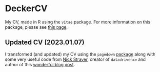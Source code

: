 # DeckerCV
My CV, made in R using the `vitae` package. For more information on this package, please see [this page](https://github.com/mitchelloharawild/vitae).


## Updated CV (2023.01.07)
I transformed (and updated) my CV using the `pagedown` [package](https://pagedown.rbind.io/) along with some very useful code from [Nick Strayer](https://github.com/nstrayer/cv), creator of `datadrivencv` and author of this [wonderful blog post](https://livefreeordichotomize.com/2019/09/04/building_a_data_driven_cv_with_r/).
